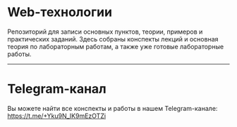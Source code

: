 # Web-технологии

Репозиторий для записи основных пунктов, теории, примеров и практических заданий.  Здесь собраны конспекты лекций и основная теория по лабораторным работам, а также уже готовые лабораторные работы.
___________________________________________________________________________________________________________


# Telegram-канал

Вы можете найти все конспекты и работы в нашем Telegram-канале: https://t.me/+Yku9N_IK9mEzOTZi
